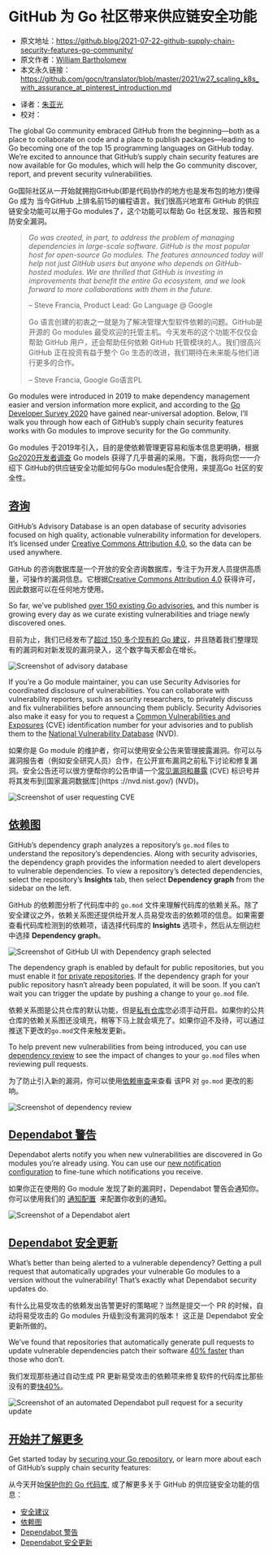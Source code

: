 # GitHub 为 Go 社区带来供应链安全功能

* 原文地址：https://github.blog/2021-07-22-github-supply-chain-security-features-go-community/
* 原文作者：[William Bartholomew](https://github.blog/author/iamwillbar/)
* 本文永久链接：https://github.com/gocn/translator/blob/master/2021/w27_scaling_k8s_with_assurance_at_pinterest_introduction.md

- 译者：[朱亚光](https://github.com/zhuyaguang)
- 校对：

The global Go community embraced GitHub from the beginning—both as a place to collaborate on code and a place to publish packages—leading to Go becoming one of the top 15 programming languages on GitHub today. We’re excited to announce that GitHub’s supply chain security features are now available for Go modules, which will help the Go community discover, report, and prevent security vulnerabilities.

Go国际社区从一开始就拥抱GitHub(即是代码协作的地方也是发布包的地方)使得 Go 成为 当今GitHub 上排名前15的编程语言。我们很高兴地宣布 GitHub 的供应链安全功能可以用于Go modules了，这个功能可以帮助 Go 社区发现、报告和预防安全漏洞。

> _Go was created, in part, to address the problem of managing dependencies in large-scale software. GitHub is the most popular host for open-source Go modules. The features announced today will help not just GitHub users but anyone who depends on GitHub-hosted modules. We are thrilled that GitHub is investing in improvements that benefit the entire Go ecosystem, and we look forward to more collaborations with them in the future._
>
> – Steve Francia, Product Lead: Go Language @ Google
>
> Go 语言创建的初衷之一就是为了解决管理大型软件依赖的问题。GitHub是开源的 Go modules 最受欢迎的托管主机。今天发布的这个功能不仅仅会帮助 GitHub 用户，还会帮助任何依赖 GitHub 托管模块的人。我们很高兴 GitHub 正在投资有益于整个 Go 生态的改进，我们期待在未来能与他们进行更多的合作。
>
> – Steve Francia, Google Go语言PL

Go modules were introduced in 2019 to make dependency management easier and version information more explicit, and according to the [Go Developer Survey 2020](https://blog.golang.org/survey2020-results) have gained near-universal adoption. Below, I’ll walk you through how each of GitHub’s supply chain security features works with Go modules to improve security for the Go community.

Go modules 于2019年引入，目的是使依赖管理更容易和版本信息更明确，根据[Go2020开发者调查](https://blog.golang.org/survey2020-results) Go models 获得了几乎普遍的采用。下面，我将向您一一介绍下 GitHub的供应链安全功能如何与Go modules配合使用，来提高Go 社区的安全性。

## [咨询](https://github.blog/2021-07-22-github-supply-chain-security-features-go-community/#advisories)

GitHub’s Advisory Database is an open database of security advisories focused on high quality, actionable vulnerability information for developers. It’s licensed under [Creative Commons Attribution 4.0](https://creativecommons.org/licenses/by/4.0/), so the data can be used anywhere.

GitHub 的咨询数据库是一个开放的安全咨询数据库，专注于为开发人员提供高质量，可操作的漏洞信息。它根据[Creative Commons Attribution 4.0](https://creativecommons.org/licenses/by/4.0/) 获得许可，因此数据可以在任何地方使用。

So far, we’ve published [over 150 existing Go advisories](https://github.com/advisories?query=ecosystem%3Ago), and this number is growing every day as we curate existing vulnerabilities and triage newly discovered ones.

目前为止，我们已经发布了[超过 150 多个现有的 Go 建议](https://github.com/advisories?query=ecosystem%3Ago)，并且随着我们整理现有的漏洞和对新发现的漏洞录入，这个数字每天都会在增长。

![Screenshot of advisory database](https://github.blog/wp-content/uploads/2021/07/GitHub-Supply-Chain-Security_fig-1-Advisory-Database.png?w=1024&resize=1024%2C458)

If you’re a Go module maintainer, you can use Security Advisories for coordinated disclosure of vulnerabilities. You can collaborate with vulnerability reporters, such as security researchers, to privately discuss and fix vulnerabilities before announcing them publicly. Security Advisories also make it easy for you to request a [Common Vulnerabilities and Exposures](https://cve.mitre.org/) (CVE) identification number for your advisories and to publish them to the [National Vulnerability Database](https://nvd.nist.gov/) (NVD).

如果你是 Go module 的维护者，你可以使用安全公告来管理披露漏洞。你可以与漏洞报告者（例如安全研究人员）合作，在公开宣布漏洞之前私下讨论和修复漏洞。安全公告还可以很方便帮你的公告申请一个[常见漏洞和暴露](https://cve.mitre.org/) (CVE) 标识号并将其发布到[国家漏洞数据库](https ://nvd.nist.gov/) (NVD)。

![Screenshot of user requesting CVE](https://github.blog/wp-content/uploads/2021/07/GitHub-Supply-Chain-Security_fig-2-CVE-request.png?w=1024&resize=1024%2C518)

## [依赖图](https://github.blog/2021-07-22-github-supply-chain-security-features-go-community/#dependency-graph)

GitHub’s dependency graph analyzes a repository’s `go.mod` files to understand the repository’s dependencies. Along with security advisories, the dependency graph provides the information needed to alert developers to vulnerable dependencies. To view a repository’s detected dependencies, select the repository’s **Insights** tab, then select **Dependency graph** from the sidebar on the left.

GitHub 的依赖图分析了代码库中的 `go.mod` 文件来理解代码库的依赖关系。除了安全建议之外，依赖关系图还提供给开发人员易受攻击的依赖项的信息。如果需要查看代码库检测到的依赖项，请选择代码库的 **Insights** 选项卡，然后从左侧边栏中选择 **Dependency graph**。

![Screenshot of GitHub UI with Dependency graph selected](https://github.blog/wp-content/uploads/2021/07/GitHub-Supply-Chain-Security_fig-3-dependency-graph.png?w=1024&resize=1024%2C378)

The dependency graph is enabled by default for public repositories, but you must enable it [for private repositories](https://docs.github.com/en/code-security/getting-started/securing-your-repository#managing-the-dependency-graph). If the dependency graph for your public repository hasn’t already been populated, it will be soon. If you can’t wait you can trigger the update by pushing a change to your `go.mod` file.

依赖关系图是公共仓库的默认功能，但是[私有仓库](https://docs.github.com/en/code-security/getting-started/securing-your-repository#managing-the-dependency-graph)您必须手动开启。如果你的公共仓库的依赖关系图还没填充，稍等下马上就会填充了。如果你迫不及待，可以通过推送下更改的`go.mod`文件来触发更新。

To help prevent new vulnerabilities from being introduced, you can use [dependency review](https://docs.github.com/en/github/collaborating-with-pull-requests/reviewing-changes-in-pull-requests/reviewing-dependency-changes-in-a-pull-request#about-dependency-review) to see the impact of changes to your `go.mod` files when reviewing pull requests.

为了防止引入新的漏洞，你可以使用[依赖审查](https://docs.github.com/en/github/collaborating-with-pull-requests/reviewing-changes-in-pull-requests/reviewing-dependency-changes-in-a-pull-request#about-dependency-review)来查看 该PR 对 `go.mod` 更改的影响。

![Screenshot of dependency review](https://github.blog/wp-content/uploads/2021/07/GitHub-Supply-Chain-Security_fig-4-dependency-review.png?w=1024&resize=1024%2C357)

## [Dependabot 警告](https://github.blog/2021-07-22-github-supply-chain-security-features-go-community/#dependabot-alerts)

Dependabot alerts notify you when new vulnerabilities are discovered in Go modules you’re already using. You can use our [new notification configuration](https://docs.github.com/en/code-security/supply-chain-security/managing-vulnerabilities-in-your-projects-dependencies/configuring-notifications-for-vulnerable-dependencies) to fine-tune which notifications you receive.

如果你正在使用的 Go module 发现了新的漏洞时，Dependabot 警告会通知你。你可以使用我们的 [通知配置](https://docs.github.com/en/code-security/supply-chain-security/managing-vulnerabilities-in-your-projects-dependencies/configuring-notifications-for-vulnerable-dependencies)  来配置你收到的通知。

![Screenshot of a Dependabot alert](https://github.blog/wp-content/uploads/2021/07/GitHub-Supply-Chain-Security_fig-5-Dependabot-alerts.png?w=1024&resize=1024%2C297)

## [Dependabot 安全更新](https://github.blog/2021-07-22-github-supply-chain-security-features-go-community/#dependabot-security-updates)

What’s better than being alerted to a vulnerable dependency? Getting a pull request that automatically upgrades your vulnerable Go modules to a version without the vulnerability! That’s exactly what Dependabot security updates do.

有什么比易受攻击的依赖发出告警更好的策略呢？当然是提交一个 PR 的时候，自动将易受攻击的 Go modules 升级到没有漏洞的版本！ 这正是 Dependabot 安全更新所做的。

We’ve found that repositories that automatically generate pull requests to update vulnerable dependencies patch their software [40% faster](https://octoverse.github.com/static/github-octoverse-2020-security-report.pdf) than those who don’t.

我们发现那些通过自动生成 PR 更新易受攻击的依赖项来修复软件的代码库比那些没有的要[快40%](https://octoverse.github.com/static/github-octoverse-2020-security-report.pdf)。

![Screenshot of an automated Dependabot pull request for a security update](https://github.blog/wp-content/uploads/2021/07/GitHub-Go-Supply-Chain-Security_fig-6-Dependabot-updates.png?w=1024&resize=1024%2C637)

## [开始并了解更多](https://github.blog/2021-07-22-github-supply-chain-security-features-go-community/#get-started-and-learn-more)

Get started today by [securing your Go repository](https://docs.github.com/en/code-security/getting-started/securing-your-repository), or learn more about each of GitHub’s supply chain security features:

从今天开始[保护你的 Go 代码库](https://docs.github.com/en/code-security/getting-started/securing-your-repository), 或了解更多关于 GitHub 的供应链安全功能的信息：

-   [安全建议](https://docs.github.com/en/code-security/security-advisories/about-github-security-advisories)
-   [依赖图](https://docs.github.com/en/code-security/supply-chain-security/understanding-your-software-supply-chain/about-the-dependency-graph)
-   [Dependabot 警告](https://docs.github.com/en/code-security/supply-chain-security/managing-vulnerabilities-in-your-projects-dependencies/about-alerts-for-vulnerable-dependencies)
-   [Dependabot 安全更新](https://docs.github.com/en/code-security/supply-chain-security/managing-vulnerabilities-in-your-projects-dependencies/about-dependabot-security-updates)

